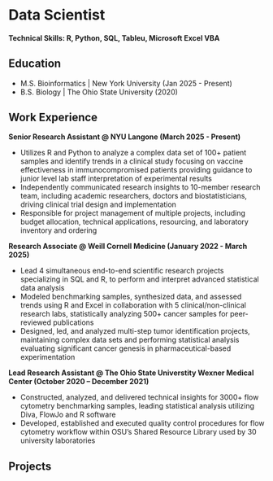 # Data Scientist

#### Technical Skills: R, Python, SQL, Tableu, Microsoft Excel VBA 

## Education
- M.S. Bioinformatics | New York University (Jan 2025 - Present)
- B.S. Biology | The Ohio State University (2020)

## Work Experience
**Senior Research Assistant @ NYU Langone (March 2025 - Present)**
- Utilizes R and Python to analyze a complex data set of 100+ patient samples and identify trends in a clinical study focusing on vaccine effectiveness in immunocompromised patients providing guidance to junior level lab staff interpretation of experimental results
- Independently communicated research insights to 10-member research team, including academic researchers, doctors and biostatisticians, driving clinical trial design and implementation
- Responsible for project management of multiple projects, including budget allocation, technical applications, resourcing, and laboratory inventory and ordering

**Research Associate @ Weill Cornell Medicine (January 2022 - March 2025)**
- Lead 4 simultaneous end-to-end scientific research projects specializing in SQL and R, to perform and interpret advanced statistical data analysis
- Modeled benchmarking samples, synthesized data, and assessed trends using R and Excel in collaboration with 5 clinical/non-clinical research labs, statistically analyzing 500+ cancer samples for peer-reviewed publications
- Designed, led, and analyzed multi-step tumor identification projects, maintaining complex data sets and performing statistical analysis evaluating significant cancer genesis in pharmaceutical-based experimentation

**Lead Research Assistant @ The Ohio State Universtity Wexner Medical Center (October 2020 – December 2021)**
- Constructed, analyzed, and delivered technical insights for 3000+ flow cytometry benchmarking samples, leading statistical analysis utilizing Diva, FlowJo and R software
- Developed, established and executed quality control procedures for flow cytometry workflow within OSU’s Shared Resource Library used by 30 university laboratories

## Projects
